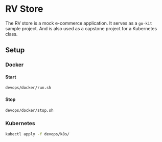 # RV Store

The RV store is a mock e-commerce application. It serves as a `go-kit` sample project. And is also used as a capstone project for a Kubernetes class.

## Setup

### Docker

#### Start

```bash
devops/docker/run.sh
```

#### Stop

```bash
devops/docker/stop.sh
```

### Kubernetes

```bash
kubectl apply -f devops/k8s/
```

